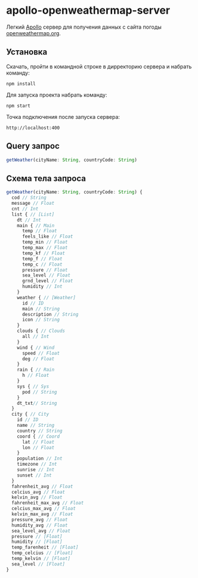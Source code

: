 # apollo-openweathermap-server
Легкий [Apollo](https://www.apollographql.com/) сервер для получения данных с сайта погоды [openweathermap.org](openweathermap.org).

## Установка
Скачать, пройти в командной строке в дирректорию сервера и набрать команду:
```
npm install
```
Для запуска проекта набрать команду:
```
npm start
```
Точка подключения после запуска сервера:
```
http://localhost:400
```

## Query запрос
```js
getWeather(cityName: String, countryCode: String)
```

## Схема тела запроса
```js
getWeather(cityName: String, countryCode: String) {
  cod // String
  message // Float
  cnt // Int
  list { // [List]
    dt // Int
    main { // Main
      temp // Float
      feels_like // Float
      temp_min // Float
      temp_max // Float
      temp_kf // Float
      temp_f // Float
      temp_c // Float
      pressure // Float
      sea_level // Float
      grnd_level // Float
      humidity // Int
    }
    weather { // [Weather]
      id // ID
      main // String
      description // String
      icon // String
    }
    clouds { // Clouds
      all // Int
    }
    wind { // Wind
      speed // Float
      deg // Float
    }
    rain { // Rain
      h // Float
    }
    sys { // Sys
      pod // String
    }
    dt_txt// String
  }
  city { // City
    id // ID
    name // String
    country // String
    coord { // Coord
      lat // Float
      lon // Float
    }
    population // Int
    timezone // Int
    sunrise // Int
    sunset // Int
  }
  fahrenheit_avg // Float
  celcius_avg // Float
  kelvin_avg // Float
  fahrenheit_max_avg // Float
  celcius_max_avg // Float
  kelvin_max_avg // Float
  pressure_avg // Float
  humidity_avg // Float
  sea_level_avg // Float
  pressure // [Float]
  humidity // [Float]
  temp_farenheit // [Float]
  temp_celcius // [Float]
  temp_kelvin // [Float]
  sea_level // [Float]
}
```
